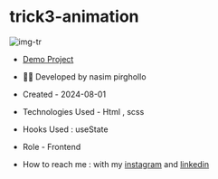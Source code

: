 # trick3-animation
![img-tr](https://github.com/Nasim1380p/trick1-transform/assets/155636802/5fa97052-82cb-41fd-8290-0686ff420485)

- [Demo Project](https://nasim1380p.github.io/trick1-transform/)

- 👩‍🎓 Developed by nasim pirghollo

- Created - 2024-08-01

- Technologies Used - Html , scss  

- Hooks Used : useState 

- Role - Frontend

- How to reach me : with my [instagram](https://www.instagram.com/nasim-pirghollo-web) and [linkedin](https://www.linkedin.com/in/nasim-pirghollo-a783952a9/)
